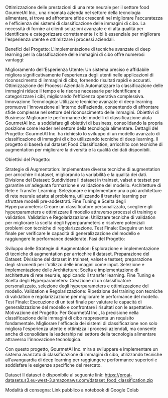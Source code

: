 Ottimizzazione delle prestazioni di una rete neurale per il settore food
GourmetAI Inc., una rinomata azienda nel settore della tecnologia alimentare, si trova ad affrontare sfide crescenti nel migliorare l'accuratezza e l'efficienza dei sistemi di classificazione delle immagini di cibo. La necessità di fornire ai clienti soluzioni avanzate e di alta qualità per identificare e categorizzare correttamente i cibi è essenziale per migliorare l'esperienza utente e ottimizzare i processi aziendali.

Benefici del Progetto: L'implementazione di tecniche avanzate di deep learning per la classificazione delle immagini di cibo offre numerosi vantaggi:

Miglioramento dell'Esperienza Utente: Un sistema preciso e affidabile migliora significativamente l'esperienza degli utenti nelle applicazioni di riconoscimento di immagini di cibo, fornendo risultati rapidi e accurati.
Ottimizzazione dei Processi Aziendali: Automatizzare la classificazione delle immagini riduce il tempo e le risorse necessarie per identificare e categorizzare i cibi, migliorando l'efficienza operativa complessiva.
Innovazione Tecnologica: Utilizzare tecniche avanzate di deep learning promuove l'innovazione all'interno dell'azienda, consentendo di affrontare sfide complesse nel settore del riconoscimento delle immagini.
Obiettivi di Business: Migliorare le performance dei modelli di classificazione aiuta GourmetAI Inc. a soddisfare gli obiettivi di business, consolidando la propria posizione come leader nel settore della tecnologia alimentare.
Dettagli del Progetto: GourmetAI Inc. ha richiesto lo sviluppo di un modello avanzato di classificazione di immagini di cibo utilizzando tecniche di deep learning. Il progetto si baserà sul dataset Food Classification, arricchito con tecniche di augmentation per migliorare la diversità e la qualità dei dati disponibili.

Obiettivi del Progetto:

Strategie di Augmentation: Implementare diverse tecniche di augmentation per arricchire il dataset, migliorando la variabilità e la qualità dei dati.
Divisione del Dataset: Suddividere il dataset in trainset, valset e testset per garantire un'adeguata formazione e validazione del modello.
Architetture di Rete e Transfer Learning: Selezionare e implementare una o più architetture di rete neurale adatte al problema, utilizzando il transfer learning per sfruttare modelli pre-addestrati.
Fine Tuning e Scelta degli Hyperparameters: Creare un classificatore personalizzato, scegliere gli hyperparameters e ottimizzare il modello attraverso processi di training e validation.
Validation e Regolarizzazione: Utilizzare tecniche di validation per migliorare la scelta degli hyperparameters e risolvere potenziali problemi con tecniche di regolarizzazione.
Test Finale: Eseguire un test finale per verificare le capacità di generalizzazione del modello e raggiungere le performance desiderate.
Fasi del Progetto:

Sviluppo delle Strategie di Augmentation: Esplorazione e implementazione di tecniche di augmentation per arricchire il dataset.
Preparazione del Dataset: Divisione del dataset in trainset, valset e testset; preparazione degli strumenti per l'utilizzo delle immagini come input.
Selezione e Implementazione delle Architetture: Scelta e implementazione di architetture di rete neurale, applicando il transfer learning.
Fine Tuning e Scelta degli Hyperparameters: Creazione di un classificatore personalizzato, selezione degli hyperparameters e ottimizzazione del modello.
Validation e Regolarizzazione: Ripetizione del training con tecniche di validation e regolarizzazione per migliorare le performance del modello.
Test Finale: Esecuzione di un test finale per valutare le capacità di generalizzazione del modello e confrontare i risultati con le aspettative.
Motivazione del Progetto: Per GourmetAI Inc., la precisione nella classificazione delle immagini di cibo rappresenta un requisito fondamentale. Migliorare l'efficacia dei sistemi di classificazione non solo migliora l'esperienza utente e ottimizza i processi aziendali, ma consente anche di consolidare la leadership nel settore della tecnologia alimentare attraverso l'innovazione tecnologica.

Con questo progetto, GourmetAI Inc. mira a sviluppare e implementare un sistema avanzato di classificazione di immagini di cibo, utilizzando tecniche all'avanguardia di deep learning per raggiungere performance superiori e soddisfare le esigenze specifiche del mercato.

Dataset
Il dataset è disponibile al seguente link: https://proai-datasets.s3.eu-west-3.amazonaws.com/dataset_food_classification.zip

Modalità di consegna:
Link pubblico a notebook di Google Colab
